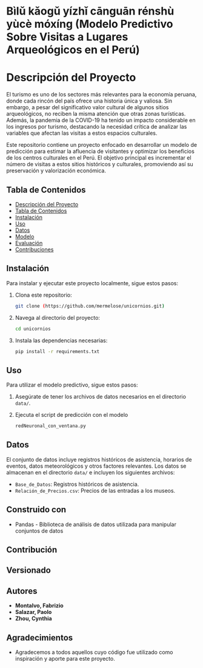 # Bìlǔ kǎogǔ yízhǐ cānguān rénshù yùcè móxíng (Modelo Predictivo Sobre Visitas a Lugares Arqueológicos en el Perú)

# Descripción del Proyecto
El turismo es uno de los sectores más relevantes para la economía peruana, donde cada rincón del país ofrece una historia única y valiosa.
Sin embargo, a pesar del significativo valor cultural de algunos sitios arqueológicos, no reciben la misma atención que otras zonas turísticas.
Además, la pandemia de la COVID-19 ha tenido un impacto considerable en los ingresos por turismo, destacando la necesidad crítica de analizar las variables que afectan las visitas a estos espacios culturales.

Este repositorio contiene un proyecto enfocado en desarrollar un modelo de predicción para estimar la afluencia de visitantes y optimizar los beneficios de los centros culturales en el Perú.
El objetivo principal es incrementar el número de visitas a estos sitios históricos y culturales, promoviendo así su preservación y valorización económica.


## Tabla de Contenidos
- [Descripción del Proyecto](#descripción-del-proyecto)
- [Tabla de Contenidos](#tabla-de-contenidos)
- [Instalación](#instalación)
- [Uso](#uso)
- [Datos](#datos)
- [Modelo](#modelo)
- [Evaluación](#evaluación)
- [Contribuciones](#contribuciones)


## Instalación
Para instalar y ejecutar este proyecto localmente, sigue estos pasos:

1. Clona este repositorio:
    ```sh
    git clone (https://github.com/mermelose/unicornios.git)
    ```

2. Navega al directorio del proyecto:
    ```sh
    cd unicornios
    ```

3. Instala las dependencias necesarias:
    ```sh
    pip install -r requirements.txt
    ```

## Uso

Para utilizar el modelo predictivo, sigue estos pasos:

1. Asegúrate de tener los archivos de datos necesarios en el directorio `data/`.
2. Ejecuta el script de predicción con el modelo

   ```sh
   redNeuronal_con_ventana.py
   ```

## Datos
El conjunto de datos incluye registros históricos de asistencia, horarios de eventos, datos meteorológicos y otros factores relevantes. Los datos se almacenan en el directorio `data/` e incluyen los siguientes archivos:

- `Base_de_Datos`: Registros históricos de asistencia.
- `Relación_de_Precios.csv`:  Precios de las entradas a los museos.

## Construido con

* Pandas - Biblioteca de análisis de datos utilizada para manipular conjuntos de datos

## Contribución


## Versionado


## Autores

* **Montalvo, Fabrizio**
* **Salazar, Paolo**
* **Zhou, Cynthia**


## Agradecimientos

* Agradecemos a todos aquellos cuyo código fue utilizado como inspiración y aporte para este proyecto.
